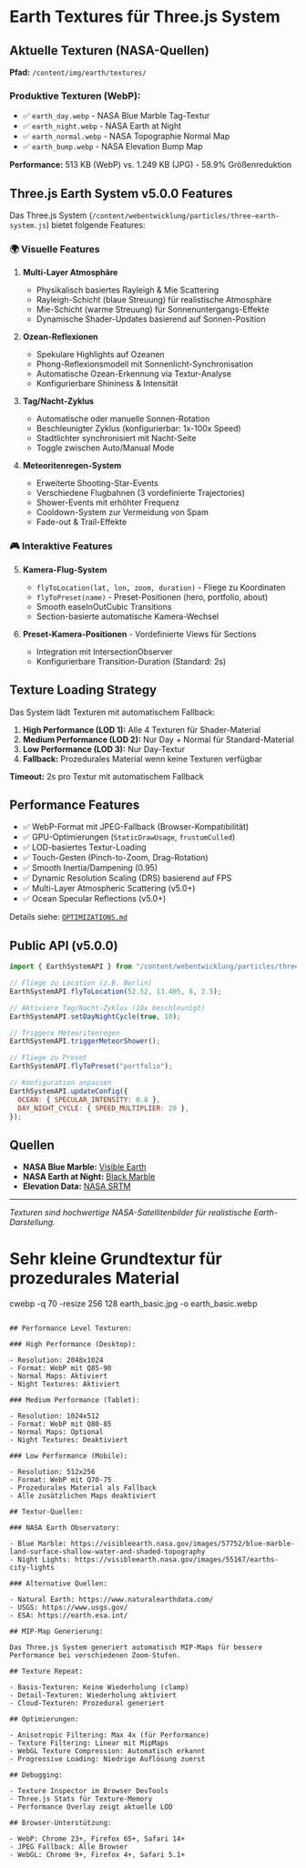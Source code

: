 # Earth Textures für Three.js System

## Aktuelle Texturen (NASA-Quellen)

**Pfad:** `/content/img/earth/textures/`

### Produktive Texturen (WebP):

- ✅ `earth_day.webp` - NASA Blue Marble Tag-Textur
- ✅ `earth_night.webp` - NASA Earth at Night
- ✅ `earth_normal.webp` - NASA Topographie Normal Map
- ✅ `earth_bump.webp` - NASA Elevation Bump Map

**Performance:** 513 KB (WebP) vs. 1.249 KB (JPG) - 58.9% Größenreduktion

## Three.js Earth System v5.0.0 Features

Das Three.js System (`/content/webentwicklung/particles/three-earth-system.js`) bietet folgende Features:

### 🌍 Visuelle Features

1. **Multi-Layer Atmosphäre**
   - Physikalisch basiertes Rayleigh & Mie Scattering
   - Rayleigh-Schicht (blaue Streuung) für realistische Atmosphäre
   - Mie-Schicht (warme Streuung) für Sonnenuntergangs-Effekte
   - Dynamische Shader-Updates basierend auf Sonnen-Position

2. **Ozean-Reflexionen**
   - Spekulare Highlights auf Ozeanen
   - Phong-Reflexionsmodell mit Sonnenlicht-Synchronisation
   - Automatische Ozean-Erkennung via Textur-Analyse
   - Konfigurierbare Shininess & Intensität

3. **Tag/Nacht-Zyklus**
   - Automatische oder manuelle Sonnen-Rotation
   - Beschleunigter Zyklus (konfigurierbar: 1x-100x Speed)
   - Stadtlichter synchronisiert mit Nacht-Seite
   - Toggle zwischen Auto/Manual Mode

4. **Meteoritenregen-System**
   - Erweiterte Shooting-Star-Events
   - Verschiedene Flugbahnen (3 vordefinierte Trajectories)
   - Shower-Events mit erhöhter Frequenz
   - Cooldown-System zur Vermeidung von Spam
   - Fade-out & Trail-Effekte

### 🎮 Interaktive Features

5. **Kamera-Flug-System**
   - `flyToLocation(lat, lon, zoom, duration)` - Fliege zu Koordinaten
   - `flyToPreset(name)` - Preset-Positionen (hero, portfolio, about)
   - Smooth easeInOutCubic Transitions
   - Section-basierte automatische Kamera-Wechsel

6. **Preset-Kamera-Positionen** - Vordefinierte Views für Sections
   - Integration mit IntersectionObserver
   - Konfigurierbare Transition-Duration (Standard: 2s)

## Texture Loading Strategy

Das System lädt Texturen mit automatischem Fallback:

1. **High Performance (LOD 1):** Alle 4 Texturen für Shader-Material
2. **Medium Performance (LOD 2):** Nur Day + Normal für Standard-Material
3. **Low Performance (LOD 3):** Nur Day-Textur
4. **Fallback:** Prozedurales Material wenn keine Texturen verfügbar

**Timeout:** 2s pro Textur mit automatischem Fallback

## Performance Features

- ✅ WebP-Format mit JPEG-Fallback (Browser-Kompatibilität)
- ✅ GPU-Optimierungen (`StaticDrawUsage`, `frustumCulled`)
- ✅ LOD-basiertes Textur-Loading
- ✅ Touch-Gesten (Pinch-to-Zoom, Drag-Rotation)
- ✅ Smooth Inertia/Dampening (0.95)
- ✅ Dynamic Resolution Scaling (DRS) basierend auf FPS
- ✅ Multi-Layer Atmospheric Scattering (v5.0+)
- ✅ Ocean Specular Reflections (v5.0+)

Details siehe: [`OPTIMIZATIONS.md`](./OPTIMIZATIONS.md)

## Public API (v5.0.0)

```javascript
import { EarthSystemAPI } from "/content/webentwicklung/particles/three-earth-system.js";

// Fliege zu Location (z.B. Berlin)
EarthSystemAPI.flyToLocation(52.52, 13.405, 8, 2.5);

// Aktiviere Tag/Nacht-Zyklus (10x beschleunigt)
EarthSystemAPI.setDayNightCycle(true, 10);

// Triggere Meteoritenregen
EarthSystemAPI.triggerMeteorShower();

// Fliege zu Preset
EarthSystemAPI.flyToPreset("portfolio");

// Konfiguration anpassen
EarthSystemAPI.updateConfig({
  OCEAN: { SPECULAR_INTENSITY: 0.8 },
  DAY_NIGHT_CYCLE: { SPEED_MULTIPLIER: 20 },
});
```

## Quellen

- **NASA Blue Marble:** [Visible Earth](https://visibleearth.nasa.gov/collection/1484/blue-marble)
- **NASA Earth at Night:** [Black Marble](https://earthobservatory.nasa.gov/features/NightLights)
- **Elevation Data:** [NASA SRTM](https://www2.jpl.nasa.gov/srtm/)

---

_Texturen sind hochwertige NASA-Satellitenbilder für realistische Earth-Darstellung._

# Sehr kleine Grundtextur für prozedurales Material

cwebp -q 70 -resize 256 128 earth_basic.jpg -o earth_basic.webp

```

## Performance Level Texturen:

### High Performance (Desktop):

- Resolution: 2048x1024
- Format: WebP mit Q85-90
- Normal Maps: Aktiviert
- Night Textures: Aktiviert

### Medium Performance (Tablet):

- Resolution: 1024x512
- Format: WebP mit Q80-85
- Normal Maps: Optional
- Night Textures: Deaktiviert

### Low Performance (Mobile):

- Resolution: 512x256
- Format: WebP mit Q70-75
- Prozedurales Material als Fallback
- Alle zusätzlichen Maps deaktiviert

## Textur-Quellen:

### NASA Earth Observatory:

- Blue Marble: https://visibleearth.nasa.gov/images/57752/blue-marble-land-surface-shallow-water-and-shaded-topography
- Night Lights: https://visibleearth.nasa.gov/images/55167/earths-city-lights

### Alternative Quellen:

- Natural Earth: https://www.naturalearthdata.com/
- USGS: https://www.usgs.gov/
- ESA: https://earth.esa.int/

## MIP-Map Generierung:

Das Three.js System generiert automatisch MIP-Maps für bessere Performance bei verschiedenen Zoom-Stufen.

## Texture Repeat:

- Basis-Texturen: Keine Wiederholung (clamp)
- Detail-Texturen: Wiederholung aktiviert
- Cloud-Texturen: Prozedural generiert

## Optimierungen:

- Anisotropic Filtering: Max 4x (für Performance)
- Texture Filtering: Linear mit MipMaps
- WebGL Texture Compression: Automatisch erkannt
- Progressive Loading: Niedrige Auflösung zuerst

## Debugging:

- Texture Inspector im Browser DevTools
- Three.js Stats für Texture-Memory
- Performance Overlay zeigt aktuelle LOD

## Browser-Unterstützung:

- WebP: Chrome 23+, Firefox 65+, Safari 14+
- JPEG Fallback: Alle Browser
- WebGL: Chrome 9+, Firefox 4+, Safari 5.1+
```
